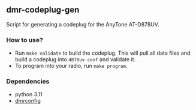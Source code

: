 ## dmr-codeplug-gen

Script for generating a codeplug for the AnyTone AT-D878UV.

### How to use?

* Run `make validate` to build the codeplug. This will pull all data files and build a codeplug into `d878uv.conf` and validate it.
* To program into your radio, run `make program`.

### Dependencies

* python 3.11
* [dmrconfig](https://github.com/OpenRTX/dmrconfig)


